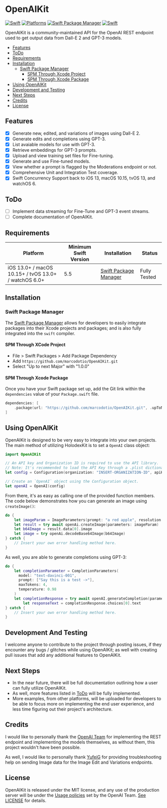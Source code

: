 # OpenAIKit

[![Swift](https://img.shields.io/badge/Swift-5.5_5.6_5.7-orange?style=flat-square)](https://img.shields.io/badge/Swift-5.5_5.6_5.7-Orange?style=flat-square)
[![Platforms](https://img.shields.io/badge/Platforms-macOS_iOS_tvOS_watchOS-green?style=flat-square)](https://img.shields.io/badge/Platforms-macOS_iOS_tvOS_watchOS-green?style=flat-square)
[![Swift Package Manager](https://img.shields.io/badge/Swift_Package_Manager-compatible-orange?style=flat-square)](https://img.shields.io/badge/Swift_Package_Manager-compatible-orange?style=flat-square)
[![Swift](https://github.com/MarcoDotIO/OpenAIKit/actions/workflows/swift.yml/badge.svg?branch=main)](https://github.com/MarcoDotIO/OpenAIKit/actions/workflows/swift.yml)

OpenAIKit is a community-maintained API for the OpenAI REST endpoint used to get output data from Dall-E 2 and GPT-3 models.

- [Features](#features)
- [ToDo](#todo)
- [Requirements](#requirements)
- [Installation](#installation)
  - [Swift Package Manager](#swift-package-manager)
    - [SPM Through Xcode Project](#spm-through-xcode-project)
    - [SPM Through Xcode Package](#spm-through-xcode-package)
- [Using OpenAIKit](#using-openaikit)
- [Development and Testing](#development-and-testing)
- [Next Steps](#next-steps)
- [Credits](#credits)
- [License](#license)

## Features

- [x] Generate new, edited, and variations of images using Dall-E 2.
- [x] Generate edits and completions using GPT-3.
- [x] List avaiable models for use with GPT-3.
- [x] Retrieve embeddings for GPT-3 prompts.
- [x] Upload and view training set files for Fine-tuning.
- [x] Generate and use Fine-tuned models.
- [x] View whether a prompt is flagged by the Moderations endpoint or not.
- [x] Comprehensive Unit and Integration Test coverage.
- [x] Swift Concurrency Support back to iOS 13, macOS 10.15, tvOS 13, and watchOS 6.

## ToDo

- [ ] Implement data streaming for Fine-Tune and GPT-3 event streams.
- [ ] Complete documentation of OpenAIKit.

## Requirements

| Platform | Minimum Swift Version | Installation | Status |
| --- | --- | --- | --- |
| iOS 13.0+ / macOS 10.15+ / tvOS 13.0+ / watchOS 6.0+ | 5.5 | [Swift Package Manager](#swift-package-manager) | Fully Tested |

## Installation

### Swift Package Manager

The [Swift Package Manager](https://swift.org/package-manager/) allows for developers to easily integrate packages into their Xcode projects and packages; and is also fully integrated into the `swift` compiler.

#### SPM Through XCode Project

* File > Swift Packages > Add Package Dependency
* Add `https://github.com/marcodotio/OpenAIKit.git`
* Select "Up to next Major" with "1.0.0"

#### SPM Through Xcode Package

Once you have your Swift package set up, add the Git link within the `dependencies` value of your `Package.swift` file.

```swift
dependencies: [
    .package(url: "https://github.com/marcodotio/OpenAIKit.git", .upToNextMajor(from: "1.0.0"))
]
```

## Using OpenAIKit

OpenAIKit is designed to be very easy to integrate into your own projects. The main method of utilizing HolodexKit is to set a `OpenAI` class object:

```swift
import OpenAIKit

// An API key and Organization ID is required to use the API library.
// Note: It's recommended to load the API Key through a .plist dictionary, rather than hard coding it in a String.
let config = Configuration(organization: "INSERT-ORGANIZATION-ID", apiKey: "INSERT-API-KEY")

// Create an `OpenAI` object using the Configuration object.
let openAI = OpenAI(config)
```

From there, it's as easy as calling one of the provided function members. The code below demonstrates how you can generate an image using `createImage()`:

```swift
do {
    let imageParam = ImageParameters(prompt: "a red apple", resolution: .small, responseFormat: .base64Json)
    let result = try await openAi.createImage(parameters: imageParam)
    let b64Image = result.data[0].image
    let image = try openAi.decodeBase64Image(b64Image)
} catch {
    // Insert your own error handling method here.
}
```

As well, you are able to generate completions using GPT-3:

```swift
do {
    let completionParameter = CompletionParameters(
      model: "text-davinci-001", 
      prompt: ["Say this is a test ->"], 
      maxTokens: 4, 
      temperature: 0.98
    )
    let completionResponse = try await openAI.generateCompletion(parameters: completionParameter)
		let responseText = completionResponse.choices[0].text
} catch {
    // Insert your own error handling method here.
}
```

## Development And Testing

I welcome anyone to contribute to the project through posting issues, if they encounter any bugs / glitches while using OpenAIKit; as well with creating pull issues that add any additional features to OpenAIKit.

## Next Steps

* In the near future, there will be full documentation outlining how a user can fully utilize OpenAIKit.
* As well, more features listed in [ToDo](#todo) will be fully implemented.
* More examples, from other platforms, will be uploaded for developers to be able to focus more on implementing the end user experience, and less time figuring out their project's architecture.

## Credits

I would like to personally thank the [OpenAI Team](https://openai.com) for implementing the REST endpoint and implementing the models themselves, as without them, this project wouldn't have been possible. 

As well, I would like to personally thank [YufeiG](https://github.com/YufeiG) for providing troubleshooting help on sending Image data for the Image Edit and Variations endpoints.

## License

OpenAIKit is released under the MIT license, and any use of the production server will be under the [Usage policies](https://beta.openai.com/docs/usage-policies) set by the OpenAI Team. [See LICENSE](https://github.com/MarcoDotIO/OpenAIKit/blob/main/LICENSE) for details.
